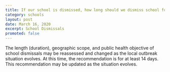 ```yaml
---
title: If our school is dismissed, how long should we dismiss school for?
category: schools
layout: post
date: March 16, 2020
excerpt: School Dismissals
promoted: false
---
```


The length (duration), geographic scope, and public health objective of school dismissals may be reassessed and changed as the local outbreak situation evolves. At this time, the recommendation is for at least 14 days. This recommendation may be updated as the situation evolves.
